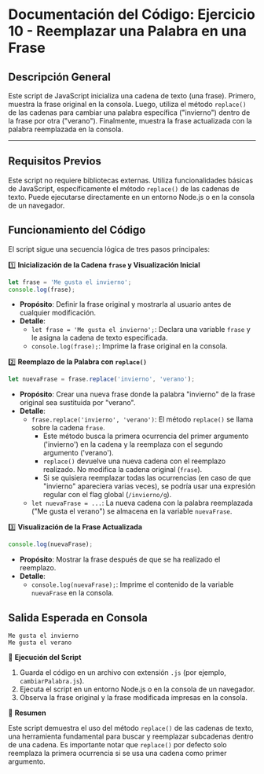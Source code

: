 # Documentación del Código: Ejercicio 10 - Reemplazar una Palabra en una Frase

## Descripción General

Este script de JavaScript inicializa una cadena de texto (una frase). Primero, muestra la frase original en la consola. Luego, utiliza el método `replace()` de las cadenas para cambiar una palabra específica ("invierno") dentro de la frase por otra ("verano"). Finalmente, muestra la frase actualizada con la palabra reemplazada en la consola.

---

## Requisitos Previos

Este script no requiere bibliotecas externas. Utiliza funcionalidades básicas de JavaScript, específicamente el método `replace()` de las cadenas de texto. Puede ejecutarse directamente en un entorno Node.js o en la consola de un navegador.

## Funcionamiento del Código

El script sigue una secuencia lógica de tres pasos principales:

1️⃣ **Inicialización de la Cadena `frase` y Visualización Inicial**

```js
let frase = 'Me gusta el invierno';
console.log(frase);
```

*   **Propósito**: Definir la frase original y mostrarla al usuario antes de cualquier modificación.
*   **Detalle**:
    *   `let frase = 'Me gusta el invierno';`: Declara una variable `frase` y le asigna la cadena de texto especificada.
    *   `console.log(frase);`: Imprime la frase original en la consola.

2️⃣ **Reemplazo de la Palabra con `replace()`**

```js
let nuevaFrase = frase.replace('invierno', 'verano');
```

*   **Propósito**: Crear una nueva frase donde la palabra "invierno" de la frase original sea sustituida por "verano".
*   **Detalle**:
    *   `frase.replace('invierno', 'verano')`: El método `replace()` se llama sobre la cadena `frase`.
        *   Este método busca la primera ocurrencia del primer argumento ('invierno') en la cadena y la reemplaza con el segundo argumento ('verano').
        *   `replace()` devuelve una nueva cadena con el reemplazo realizado. No modifica la cadena original (`frase`).
        *   Si se quisiera reemplazar todas las ocurrencias (en caso de que "invierno" apareciera varias veces), se podría usar una expresión regular con el flag global (`/invierno/g`).
    *   `let nuevaFrase = ...`: La nueva cadena con la palabra reemplazada ("Me gusta el verano") se almacena en la variable `nuevaFrase`.

3️⃣ **Visualización de la Frase Actualizada**

```js
console.log(nuevaFrase);
```

*   **Propósito**: Mostrar la frase después de que se ha realizado el reemplazo.
*   **Detalle**:
    *   `console.log(nuevaFrase);`: Imprime el contenido de la variable `nuevaFrase` en la consola.

## Salida Esperada en Consola

```
Me gusta el invierno
Me gusta el verano
```

🚀 **Ejecución del Script**

1.  Guarda el código en un archivo con extensión `.js` (por ejemplo, `cambiarPalabra.js`).
2.  Ejecuta el script en un entorno Node.js o en la consola de un navegador.
3.  Observa la frase original y la frase modificada impresas en la consola.

🏁 **Resumen**

Este script demuestra el uso del método `replace()` de las cadenas de texto, una herramienta fundamental para buscar y reemplazar subcadenas dentro de una cadena. Es importante notar que `replace()` por defecto solo reemplaza la primera ocurrencia si se usa una cadena como primer argumento.